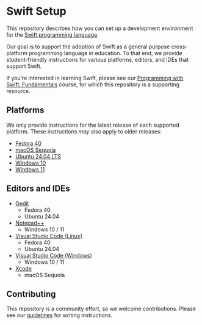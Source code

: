 # Swift Setup

This repository describes how you can set up a development environment for the [Swift programming language](https://swift.org).

Our goal is to support the adoption of Swift as a general purpose cross-platform programming language in education. To that end, we provide student-friendly instructions for various platforms, editors, and IDEs that support Swift.

If you’re interested in learning Swift, please see our [Programming with Swift: Fundamentals](https://www.pwsacademy.org/courses/pws-fundamentals.html) course, for which this repository is a supporting resource.

## Platforms

We only provide instructions for the latest release of each supported platform. These instructions *may* also apply to older releases:

- [Fedora 40](platforms/fedora/README.md)
- [macOS Sequoia](platforms/macOS/README.md)
- [Ubuntu 24.04 LTS](platforms/ubuntu/README.md)
- [Windows 10](platforms/windows10/README.md)
- [Windows 11](platforms/windows11/README.md)

## Editors and IDEs

- [Gedit](editors/gedit/README.md)
    * Fedora 40
    * Ubuntu 24.04
- [Notepad++](editors/notepadplusplus/README.md)
    * Windows 10 / 11
- [Visual Studio Code (Linux)](editors/vscode-linux/README.md)
    * Fedora 40
    * Ubuntu 24.04
- [Visual Studio Code (Windows)](editors/vscode-windows/README.md)
    * Windows 10 / 11
- [Xcode](editors/xcode/README.md)
    * macOS Sequoia

## Contributing

This repository is a community effort, so we welcome contributions. Please see our [guidelines](contributing.md) for writing instructions.
